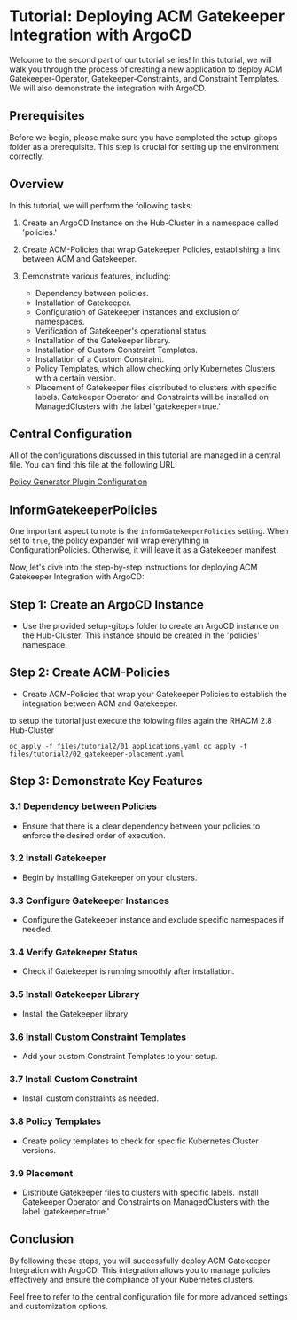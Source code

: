# Tutorial: Deploying ACM Gatekeeper Integration with ArgoCD

Welcome to the second part of our tutorial series! In this tutorial, we will walk you through the process of creating a new application to deploy ACM Gatekeeper-Operator, Gatekeeper-Constraints, and Constraint Templates. We will also demonstrate the integration with ArgoCD.

## Prerequisites

Before we begin, please make sure you have completed the setup-gitops folder as a prerequisite. This step is crucial for setting up the environment correctly.

## Overview

In this tutorial, we will perform the following tasks:

1. Create an ArgoCD Instance on the Hub-Cluster in a namespace called 'policies.'

2. Create ACM-Policies that wrap Gatekeeper Policies, establishing a link between ACM and Gatekeeper.

3. Demonstrate various features, including:
   - Dependency between policies.
   - Installation of Gatekeeper.
   - Configuration of Gatekeeper instances and exclusion of namespaces.
   - Verification of Gatekeeper's operational status.
   - Installation of the Gatekeeper library.
   - Installation of Custom Constraint Templates.
   - Installation of a Custom Constraint.
   - Policy Templates, which allow checking only Kubernetes Clusters with a certain version.
   - Placement of Gatekeeper files distributed to clusters with specific labels. Gatekeeper Operator and Constraints will be installed on ManagedClusters with the label 'gatekeeper=true.'

## Central Configuration

All of the configurations discussed in this tutorial are managed in a central file. You can find this file at the following URL:

[Policy Generator Plugin Configuration](https://github.com/stolostron/policy-generator-plugin/blob/main/docs/policygenerator-reference.yaml)

## InformGatekeeperPolicies

One important aspect to note is the `informGatekeeperPolicies` setting. When set to `true`, the policy expander will wrap everything in ConfigurationPolicies. Otherwise, it will leave it as a Gatekeeper manifest.

Now, let's dive into the step-by-step instructions for deploying ACM Gatekeeper Integration with ArgoCD:

## Step 1: Create an ArgoCD Instance

- Use the provided setup-gitops folder to create an ArgoCD instance on the Hub-Cluster. This instance should be created in the 'policies' namespace.

## Step 2: Create ACM-Policies

- Create ACM-Policies that wrap your Gatekeeper Policies to establish the integration between ACM and Gatekeeper.


to setup the tutorial just execute the folowing files again the RHACM 2.8 Hub-Cluster

``
oc apply -f files/tutorial2/01_applications.yaml
oc apply -f files/tutorial2/02_gatekeeper-placement.yaml
``


## Step 3: Demonstrate Key Features

### 3.1 Dependency between Policies

- Ensure that there is a clear dependency between your policies to enforce the desired order of execution.

### 3.2 Install Gatekeeper

- Begin by installing Gatekeeper on your clusters.

### 3.3 Configure Gatekeeper Instances

- Configure the  Gatekeeper instance and exclude specific namespaces if needed.

### 3.4 Verify Gatekeeper Status

- Check if Gatekeeper is running smoothly after installation.

### 3.5 Install Gatekeeper Library

- Install the Gatekeeper library 

### 3.6 Install Custom Constraint Templates

- Add your custom Constraint Templates to your setup.

### 3.7 Install Custom Constraint

- Install custom constraints as needed.

### 3.8 Policy Templates

- Create policy templates to check for specific Kubernetes Cluster versions.

### 3.9 Placement

- Distribute Gatekeeper files to clusters with specific labels. Install Gatekeeper Operator and Constraints on ManagedClusters with the label 'gatekeeper=true.'

## Conclusion

By following these steps, you will successfully deploy ACM Gatekeeper Integration with ArgoCD. This integration allows you to manage policies effectively and ensure the compliance of your Kubernetes clusters.

Feel free to refer to the central configuration file for more advanced settings and customization options.
